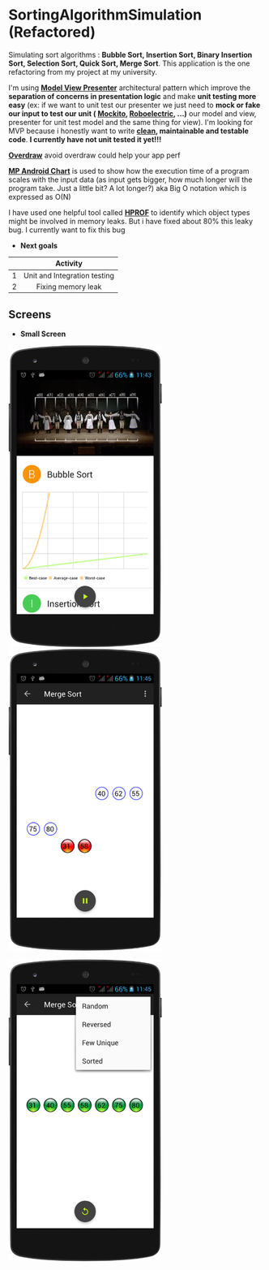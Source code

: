 # SortingAlgorithmSimulation (Refactored)

Simulating sort algorithms : **Bubble Sort, Insertion Sort, Binary Insertion Sort, Selection Sort, Quick Sort, Merge Sort**.
This application is the one refactoring from my project at my university.

I'm using **[Model View Presenter](https://en.wikipedia.org/wiki/Model%E2%80%93view%E2%80%93presenter)** architectural pattern which improve the **separation of concerns in presentation logic** and make **unit testing more easy** (ex: if we want to unit test our presenter we just need to **mock or fake our input to test our unit ( [Mockito](http://site.mockito.org/), [Roboelectric](http://robolectric.org/), ...)** our model and view, presenter for unit test model and the same thing for view). I'm looking for MVP because i honestly want to write **[clean](https://www.amazon.com/Clean-Code-Handbook-Software-Craftsmanship/dp/0132350882), maintainable and testable code**. **I currently have not unit tested it yet!!!**

**[Overdraw](https://developer.android.com/studio/profile/dev-options-overdraw.html)** avoid overdraw could help your app perf

**[MP Android Chart](https://github.com/PhilJay/MPAndroidChart)** is used to show how the execution time of a program scales with the input data (as input gets bigger, how much longer will the program take. Just a little bit? A lot longer?) aka Big O notation which is expressed as O(N) 

I have used one helpful tool called **[HPROF](https://developer.android.com/studio/profile/am-hprof.html)** to identify which object types might be involved in memory leaks. But i have fixed about 80% this leaky bug. I currently want to fix this bug


- **Next goals**

|               |   Activity    |    
| ------------- |:-------------:|
|1| Unit and Integration testing |
|2| Fixing memory leak |



Screens
-----

- **Small Screen**

<img src="https://github.com/PeaceOfHeaven/SortingAlgorithmSimulation/blob/master/screenshots/device-2017-06-16-223406.png" width="303" height="595" > <img src="https://github.com/PeaceOfHeaven/SortingAlgorithmSimulation/blob/master/screenshots/device-2017-06-16-223535.png" width="303" height="595" >

<img src="https://github.com/PeaceOfHeaven/SortingAlgorithmSimulation/blob/master/screenshots/device-2017-06-16-223619.png" width="303" height="595" >



